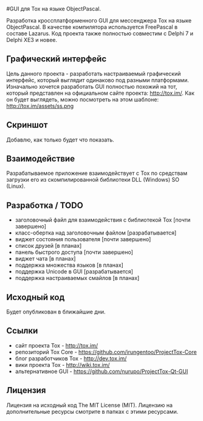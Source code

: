 #GUI для Tox на языке ObjectPascal.

Разработка кроссплатформенного GUI для мессенджера Tox на языке ObjectPascal. В качестве компилятора используется FreePascal в составе Lazarus. Код проекта также полностью совместим с Delphi 7 и Delphi XE3 и новее.

## Графический интерфейс
Цель данного проекта - разработать настраиваемый графический интерфейс, который выглядит одинаково под разными платформами. Изначально хочется разработать GUI полностью похожий на тот, который представлен на официальном сайте проекта: http://tox.im/. Как он будет выглядеть, можно посмотреть на этом шаблоне: http://tox.im/assets/ss.png

## Скриншот
Добавлю, как только будет что показать.

## Взаимодействие
Разрабатываемое приложение взаимодействует с Tox по средствам загрузки его из скомпилированной библиотеки DLL (Windows) SO (Linux).

## Разработка / TODO
* заголовочный файл для взаимодействия с библиотекой Tox [почти завершено]
* класс-обертка над заголовочным файлом [разрабатывается]
* виджет состояния пользователя [почти завершено]
* список друзей [в планах]
* панель быстрого доступа [почти завершено]
* виджет чата [в планах]
* поддержка множества языков [в планах]
* поддержка Unicode в GUI [разрабатывается]
* поддержка настраиваемых смайлов [в планах]

## Исходный код
Будет опубликован в ближайшие дни.

## Ссылки
* сайт проекта Tox - http://tox.im/
* репозиторий Tox Core - https://github.com/irungentoo/ProjectTox-Core
* блог разработчиков Tox - http://dev.tox.im/
* вики проекта Tox - http://wiki.tox.im/
* альтернативное GUI - https://github.com/nurupo/ProjectTox-Qt-GUI

## Лицензия
Лицензия на исходный код The MIT License (MIT).
Лицензию на дополнительные ресурсы смотрите в папках с этими ресурсами.
